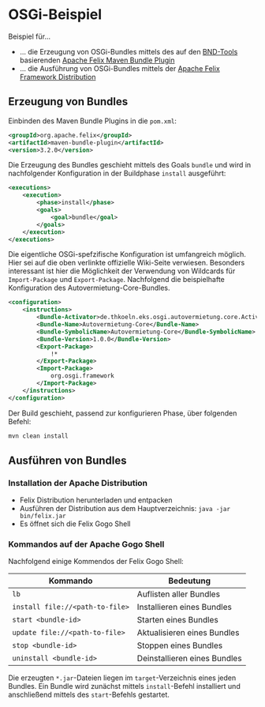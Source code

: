# OSGi-Beispiel

Beispiel für...

* ... die Erzeugung von OSGi-Bundles mittels des auf den [BND-Tools](http://bndtools.org/) basierenden [Apache Felix Maven Bundle Plugin](http://felix.apache.org/documentation/subprojects/apache-felix-maven-bundle-plugin-bnd.html)
* ... die Ausführung von OSGi-Bundles mittels der [Apache Felix Framework Distribution](http://felix.apache.org/downloads.cgi#framework)



## Erzeugung von Bundles

Einbinden des Maven Bundle Plugins in die `pom.xml`:

```xml
<groupId>org.apache.felix</groupId>
<artifactId>maven-bundle-plugin</artifactId>
<version>3.2.0</version>
```

Die Erzeugung des Bundles geschieht mittels des Goals `bundle` und wird in nachfolgender Konfiguration in der Buildphase `install` ausgeführt:

```xml
<executions>
    <execution>
        <phase>install</phase>
        <goals>
            <goal>bundle</goal>
        </goals>
    </execution>
</executions>
```

Die eigentliche OSGi-spefzifische Konfiguration ist umfangreich möglich. Hier sei auf die oben verlinkte offizielle Wiki-Seite verwiesen. Besonders interessant ist hier die Möglichkeit der Verwendung von Wildcards für `Import-Package` und `Export-Package`. Nachfolgend die beispielhafte Konfiguration des Autovermietung-Core-Bundles.

```xml
<configuration>
    <instructions>
        <Bundle-Activator>de.thkoeln.eks.osgi.autovermietung.core.Activator</Bundle-Activator>
        <Bundle-Name>Autovermietung-Core</Bundle-Name>
        <Bundle-SymbolicName>Autovermietung-Core</Bundle-SymbolicName>
        <Bundle-Version>1.0.0</Bundle-Version>
        <Export-Package>
            !*
        </Export-Package>
        <Import-Package>
            org.osgi.framework
        </Import-Package>
    </instructions>
</configuration>
```

Der Build geschieht, passend zur konfigurieren Phase, über folgenden Befehl:

```bash
mvn clean install
```



## Ausführen von Bundles

### Installation der Apache Distribution

* Felix Distribution herunterladen und entpacken
* Ausführen der Distribution aus dem Hauptverzeichnis: `java -jar bin/felix.jar`
* Es öffnet sich die Felix Gogo Shell

### Kommandos auf der Apache Gogo Shell

Nachfolgend einige Kommendos der Felix Gogo Shell:

| Kommando   | Bedeutung
|---   |---   |
| `lb`   | Auflisten aller Bundles
| `install file://<path-to-file>`   | Installieren eines Bundles
| `start <bundle-id>`   | Starten eines Bundles
| `update file://<path-to-file>`   | Aktualisieren eines Bundles
| `stop <bundle-id>`   | Stoppen eines Bundles
| `uninstall <bundle-id>`   | Deinstallieren eines Bundles

Die erzeugten `*.jar`-Dateien liegen im `target`-Verzeichnis eines jeden Bundles. Ein Bundle wird zunächst mittels `install`-Befehl installiert und anschließend mittels des `start`-Befehls gestartet.







